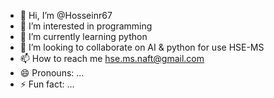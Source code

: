 - 👋 Hi, I’m @Hosseinr67
- 👀 I’m interested in programming
- 🌱 I’m currently learning python
- 💞️ I’m looking to collaborate on AI & python for use HSE-MS
- 📫 How to reach me hse.ms.naft@gmail.com
- 😄 Pronouns: ...
- ⚡ Fun fact: ...

<!---
Hosseinr67/Hosseinr67 is a ✨ special ✨ repository because its `README.md` (this file) appears on your GitHub profile.
You can click the Preview link to take a look at your changes.
--->
